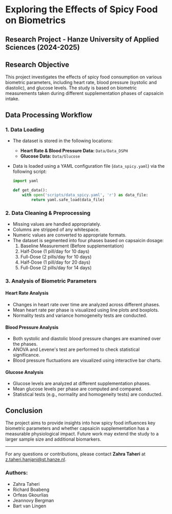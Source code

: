 # Exploring the Effects of Spicy Food on Biometrics

## Research Project - Hanze University of Applied Sciences (2024-2025)



## Research Objective
This project investigates the effects of spicy food consumption on various biometric parameters, including heart rate, blood pressure (systolic and diastolic), and glucose levels. The study is based on biometric measurements taken during different supplementation phases of capsaicin intake.

## Data Processing Workflow

### 1. Data Loading
- The dataset is stored in the following locations:
  - **Heart Rate & Blood Pressure Data:** `Data/Data_DSPH`
  - **Glucose Data:** `Data/Glucose`
- Data is loaded using a YAML configuration file (`data_spicy.yaml`) via the following script:
  
  ```python
  import yaml
  
  def get_data():
      with open('scripts/data_spicy.yaml', 'r') as data_file:
          return yaml.safe_load(data_file)
  ```

### 2. Data Cleaning & Preprocessing
- Missing values are handled appropriately.
- Columns are stripped of any whitespace.
- Numeric values are converted to appropriate formats.
- The dataset is segmented into four phases based on capsaicin dosage:
  1. Baseline Measurement (Before supplementation)
  2. Half-Dose (1 pill/day for 10 days)
  3. Full-Dose (2 pills/day for 10 days)
  4. Half-Dose (1 pill/day for 20 days)
  5. Full-Dose (2 pills/day for 14 days)

### 3. Analysis of Biometric Parameters
#### **Heart Rate Analysis**
- Changes in heart rate over time are analyzed across different phases.
- Mean heart rate per phase is visualized using line plots and boxplots.
- Normality tests and variance homogeneity tests are conducted.

#### **Blood Pressure Analysis**
- Both systolic and diastolic blood pressure changes are examined over the phases.
- ANOVA and Levene's test are performed to check statistical significance.
- Blood pressure fluctuations are visualized using interactive bar charts.

#### **Glucose Analysis**
- Glucose levels are analyzed at different supplementation phases.
- Mean glucose levels per phase are computed and compared.
- Statistical tests (e.g., normality and homogeneity tests) are conducted.

## Conclusion
The project aims to provide insights into how spicy food influences key biometric parameters and whether capsaicin supplementation has a measurable physiological impact. Future work may extend the study to a larger sample size and additional biomarkers.

---
For any questions or contributions, please contact **Zahra Taheri** at [z.taheri.hanjani@st.hanze.nl](mailto:z.taheri.hanjani@st.hanze.nl).

### Authors:
- Zahra Taheri
- Richard Boabeng
- Orfeas Gkourlias
- Jeannovy Bergman
- Bart van Lingen
